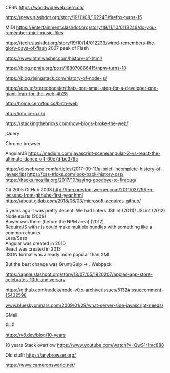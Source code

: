 CERN https://worldwideweb.cern.ch/

https://news.slashdot.org/story/19/11/08/162243/firefox-turns-15

MIDI https://entertainment.slashdot.org/story/19/11/10/0113249/do-you-remember-midi-music-files

https://tech.slashdot.org/story/19/10/14/012233/wired-remembers-the-glory-days-of-flash
2007 peak of Flash

https://www.htmlwasher.com/history-of-html/

https://blog.npmjs.org/post/188070866415/npm-turns-10

https://blog.risingstack.com/history-of-node-js/

https://dev.to/stereobooster/thats-one-small-step-for-a-developer-one-giant-leap-for-the-web-4b28

http://home.cern/topics/birth-web

http://info.cern.ch/

https://stackingthebricks.com/how-blogs-broke-the-web/

jQuery

Chrome browser

AngularJS
https://medium.com/javascript-scene/angular-2-vs-react-the-ultimate-dance-off-60e7dfbc379c


https://closebrace.com/articles/2017-09-11/a-brief-incomplete-history-of-javascript
https://css-tricks.com/look-back-history-css/
https://hacks.mozilla.org/2017/10/saying-goodbye-to-firebug/


Git 2005
GitHub 2008 http://tom.preston-werner.com/2011/03/29/ten-lessons-from-githubs-first-year.html
https://about.gitlab.com/2018/06/03/microsoft-acquires-github/


5 years ago it was pretty decent: 
We had linters JShint (2011)/ JSLint (2012)   
Node exists (2009)   
Bower was there (before the NPM area) (2012)   
RequireJS with r.js could make multiple bundles with something like a common chunks.   
Less/Sass   
Angular was created in 2010   
React was created in 2013   
JSON format was already more popular than XML   


But the best change was Grunt/Gulp → . Webpack 

https://apple.slashdot.org/story/18/07/05/1920207/apples-app-store-celebrates-10th-anniversary

https://github.com/nodejs/node-v0.x-archive/issues/5132#issuecomment-15432598

www.blueskyonmars.com/2009/01/29/what-server-side-javascript-needs/


GMail

PHP

https://v8.dev/blog/10-years

10 years Stack overflow https://www.youtube.com/watch?v=QwS1r1mc888


Old stuff: https://anybrowser.org/

https://www.cameronsworld.net/
